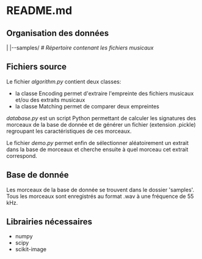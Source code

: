 README.md
========================================


Organisation des données
------------------------
|
|--samples/          *# Répertoire contenant les fichiers musicaux*


Fichiers source
----------------

Le fichier *algorithm.py* contient deux classes:
- la classe Encoding permet d'extraire l'empreinte des fichiers musicaux et/ou 
  des extraits musicaux
- la classe Matching permet de comparer deux empreintes

*database.py* est un script Python permettant de calculer les 
signatures des morceaux de la base de donnée et de générer un fichier 
(extension .pickle) regroupant les caractéristiques de ces morceaux.

Le fichier *demo.py* permet enfin de sélectionner aléatoirement un extrait dans 
la base de morceaux et cherche ensuite à quel morceau cet extrait correspond.


Base de donnée
----------------

Les morceaux de la base de donnée se trouvent dans le dossier 'samples'. 
Tous les morceaux sont enregistrés au format .wav à une fréquence de 55 kHz.


Librairies nécessaires
----------------------

- numpy
- scipy
- scikit-image
